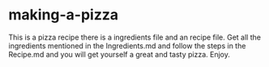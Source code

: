 # making-a-pizza
This is a pizza recipe there is a ingredients file and an recipe file. Get all the ingredients mentioned in the Ingredients.md and follow the steps in the Recipe.md and you will get yourself a great and tasty pizza. Enjoy.
